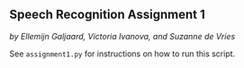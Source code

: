 Speech Recognition Assignment 1
-------------------------------
*by Ellemijn Galjaard, Victoria Ivanova, and Suzanne de Vries*
  
See ``assignment1.py`` for instructions on how to run this script.